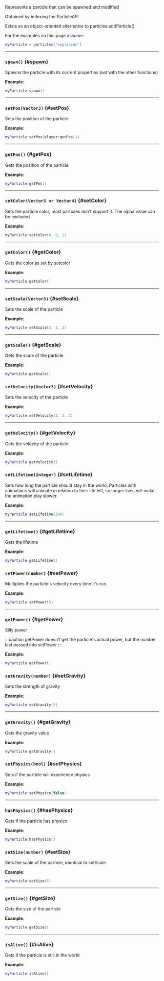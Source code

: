 Represents a particle that can be spawned and modified

Obtained by indexing the ParticleAPI

Exists as an object-oriented alternative to particles:addParticle()

For the examples on this page assume:

```lua
myParticle = particles["explosion"]
```

---

### `spawn()` {#spawn}

Spawns the particle with its current properties (set with the other functions)

**Example**:

```lua
myParticle:spawn()
```

---

### `setPos(Vector3)` {#setPos}

Sets the position of the particle

**Example**:

```lua
myParticle:setPos(player:getPos())
```

---

### `getPos()` {#getPos}

Gets the position of the particle

**Example**:

```lua
myParticle:getPos()
```

---

### `setColor(Vector3 or Vector4)` {#setColor}

Sets the particle color, most particles don't support it. The alpha value can be excluded

**Example**:

```lua
myParticle:setColor(0, 0, 1)
```

---

### `getColor()` {#getColor}

Gets the color as set by setcolor

**Example**:

```lua
myParticle:getColor()
```

---

### `setScale(Vector3)` {#setScale}

Sets the scale of the particle

**Example**:

```lua
myParticle:setScale(2, 2, 2)
```

---

### `getScale()` {#getScale}

Gets the scale of the particle

**Example**:

```lua
myParticle:getScale()
```

### `setVelocity(Vector3)` {#setVelocity}

Sets the velocity of the particle

**Example**:

```lua
myParticle:setVelocity(2, 2, 2)
```

---

### `getVelocity()` {#getVelocity}

Gets the velocity of the particle

**Example**:

```lua
myParticle:getVelocity()
```

### `setLifetime(integer)` {#setLifetime}

Sets how long the particle should stay in the world. Particles with animations will animate in relation to their life left, so longer lives will make the animation play slower.

**Example**:

```lua
myParticle:setLifetime(200)
```

---

### `getLifetime()` {#getLifetime}

Gets the lifetime

**Example**:

```lua
myParticle:getLifetime()
```

### `setPower(number)` {#setPower}

Multiplies the particle's velocity every time it's run

**Example**:

```lua
myParticle:setPower(5)
```

---

### `getPower()` {#getPower}

Silly power

:::caution
getPower doesn't get the particle's actual power, but the number last passed into setPower
:::

**Example**:

```lua
myParticle:getPower()
```

### `setGravity(number)` {#setGravity}

Sets the strength of gravity

**Example**:

```lua
myParticle:setGravity(5)
```

---

### `getGravity()` {#getGravity}

Gets the gravity value

**Example**:

```lua
myParticle:getGravity()
```

### `setPhysics(bool)` {#setPhysics}

Sets if the particle will experience physics

**Example**:

```lua
myParticle:setPhysics(false)
```

---

### `hasPhysics()` {#hasPhysics}

Gets if the particle has physics

**Example**:

```lua
myParticle:hasPhysics()
```

### `setSize(number)` {#setSize}

Sets the scale of the particle, identical to setScale

**Example**:

```lua
myParticle:setSize(5)
```

---

### `getSize()` {#getSize}

Gets the size of the particle

**Example**:

```lua
myParticle:getSize()
```

---

### `isAlive()` {#isAlive}

Gets if the particle is still in the world

**Example**:

```lua
myParticle:isAlive()
```
